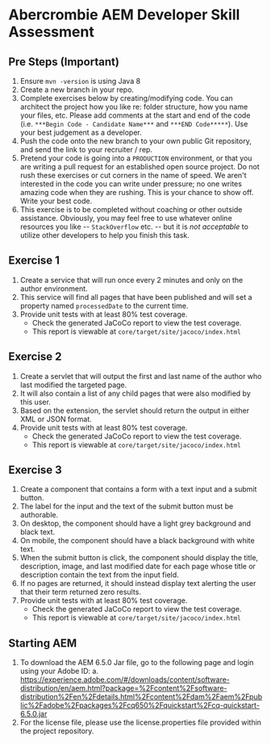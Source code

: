 # Abercrombie AEM Developer Skill Assessment

## Pre Steps (Important)

1. Ensure `mvn -version` is using Java 8
2. Create a new branch in your repo.
3. Complete exercises below by creating/modifying code. You can architect the project how you like re: folder structure, how you name your files, etc. Please add comments at the start and end of the code (i.e. `***Begin Code - Candidate Name***` and `***END Code*****`). Use your best judgement as a developer.
4. Push the code onto the new branch to your own public Git repository, and send the link to your recruiter / rep.
5. Pretend your code is going into a `PRODUCTION` environment, or that you are writing a pull request for an established open source project. Do not rush these exercises or cut corners in the name of speed. We aren't interested in the code you can write under pressure; no one writes amazing code when they are rushing. This is your chance to show off. Write your best code.
6. This exercise is to be completed without coaching or other outside assistance. Obviously, you may feel free to use whatever online resources you like -- `StackOverflow` etc. -- but it is _not acceptable_ to utilize other developers to help you finish this task.


## Exercise 1

1.	Create a service that will run once every 2 minutes and only on the author environment.
2.	This service will find all pages that have been published and will set a property named `processedDate` to the current time.
3.	Provide unit tests with at least 80% test coverage.
    * Check the generated JaCoCo report to view the test coverage.
    * This report is viewable at `core/target/site/jacoco/index.html`


## Exercise 2

1.	Create a servlet that will output the first and last name of the author who last modified the targeted page.
2.	It will also contain a list of any child pages that were also modified by this user.
3.	Based on the extension, the servlet should return the output in either XML or JSON format.
4.	Provide unit tests with at least 80% test coverage.
    * Check the generated JaCoCo report to view the test coverage.
    * This report is viewable at `core/target/site/jacoco/index.html`


## Exercise 3

1.	Create a component that contains a form with a text input and a submit button.
2.	The label for the input and the text of the submit button must be authorable.
3.	On desktop, the component should have a light grey background and black text.
4.	On mobile, the component should have a black background with white text.
5.	When the submit button is click, the component should display the title, description, image, and last modified date for each page whose title or description contain the text from the input field.
6.	If no pages are returned, it should instead display text alerting the user that their term returned zero results.
7.	Provide unit tests with at least 80% test coverage.
    * Check the generated JaCoCo report to view the test coverage.
    * This report is viewable at `core/target/site/jacoco/index.html`


## Starting AEM

1.	To download the AEM 6.5.0 Jar file, go to the following page and login using your Adobe ID:
    a.	https://experience.adobe.com/#/downloads/content/software-distribution/en/aem.html?package=%2Fcontent%2Fsoftware-distribution%2Fen%2Fdetails.html%2Fcontent%2Fdam%2Faem%2Fpublic%2Fadobe%2Fpackages%2Fcq650%2Fquickstart%2Fcq-quickstart-6.5.0.jar
2.	For the license file, please use the license.properties file provided within the project repository.
